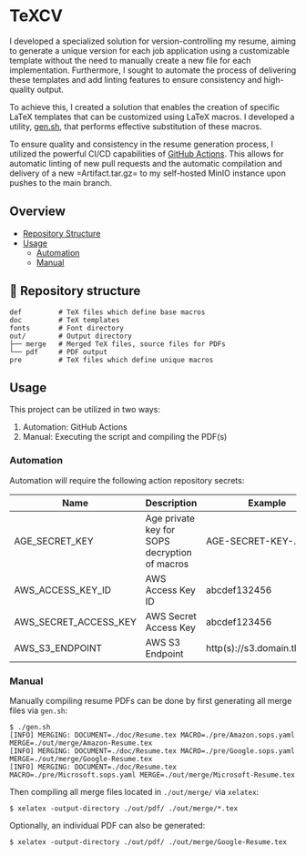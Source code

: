 # TeXCV

I developed a specialized solution for version-controlling my resume, aiming to generate a unique version for each job application using a customizable template without the need to manually create a new file for each implementation. Furthermore, I sought to automate the process of delivering these templates and add linting features to ensure consistency and high-quality output.

To achieve this, I created a solution that enables the creation of specific LaTeX templates that can be customized using LaTeX macros. I developed a utility, [gen.sh](https://github.com/Euvaz/TeXCV/blob/main/gen.sh), that performs effective substitution of these macros.

To ensure quality and consistency in the resume generation process, I utilized the powerful CI/CD capabilities of [GitHub Actions](https://github.com/features/actions). This allows for automatic linting of new pull requests and the automatic compilation and delivery of a new =Artifact.tar.gz= to my self-hosted MinIO instance upon pushes to the main branch.

## Overview

- [Repository Structure](https://github.com/euvaz/texcv#-repository-structure)
- [Usage](https://github.com/euvaz/texcv#usage)
    - [Automation](https://github.com/euvaz/texcv#automation)
    - [Manual](https://github.com/euvaz/texcv#manual)

## 📂 Repository structure

```
def         # TeX files which define base macros
doc         # TeX templates
fonts       # Font directory
out/        # Output directory
├── merge   # Merged TeX files, source files for PDFs
└── pdf     # PDF output
pre         # TeX files which define unique macros
```

## Usage

This project can be utilized in two ways:

1. Automation: GitHub Actions
2. Manual: Executing the script and compiling the PDF(s)

### Automation

Automation will require the following action repository secrets:

| Name                  | Description                                   | Example                      |
| --------------------- | --------------------------------------------- | ---------------------------- |
| AGE_SECRET_KEY        | Age private key for SOPS decryption of macros | AGE-SECRET-KEY-...           |
| AWS_ACCESS_KEY_ID     | AWS Access Key ID                             | abcdef132456                 |
| AWS_SECRET_ACCESS_KEY | AWS Secret Access Key                         | abcdef123456                 |
| AWS_S3_ENDPOINT       | AWS S3 Endpoint                               | http(s)://s3.domain.tld:9000 |

### Manual

Manually compiling resume PDFs can be done by first generating all merge files via `gen.sh`:

```shell
$ ./gen.sh
[INFO] MERGING: DOCUMENT=./doc/Resume.tex MACRO=./pre/Amazon.sops.yaml MERGE=./out/merge/Amazon-Resume.tex
[INFO] MERGING: DOCUMENT=./doc/Resume.tex MACRO=./pre/Google.sops.yaml MERGE=./out/merge/Google-Resume.tex
[INFO] MERGING: DOCUMENT=./doc/Resume.tex MACRO=./pre/Microsoft.sops.yaml MERGE=./out/merge/Microsoft-Resume.tex
```

Then compiling all merge files located in `./out/merge/` via `xelatex`:

```shell
$ xelatex -output-directory ./out/pdf/ ./out/merge/*.tex
```

Optionally, an individual PDF can also be generated:

```shell
$ xelatex -output-directory ./out/pdf/ ./out/merge/Google-Resume.tex
```
